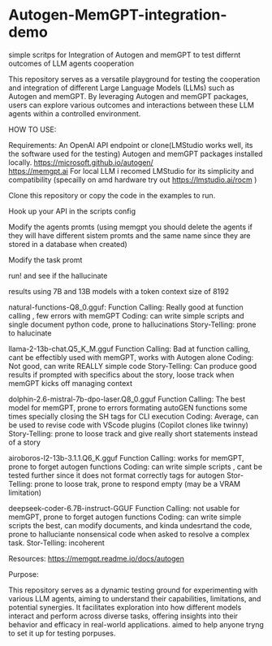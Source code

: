 # Autogen-MemGPT-integration-demo
simple scritps for Integration of Autogen and memGPT to test differnt outcomes of LLM agents cooperation


This repository serves as a versatile playground for testing the cooperation and integration of different Large Language Models (LLMs) such as Autogen and memGPT. By leveraging Autogen and memGPT packages, users can explore various outcomes and interactions between these LLM agents within a controlled environment.


HOW TO USE:

Requirements:
  An OpenAI API endpoint or clone(LMStudio works well, its the software used for the testing)
  Autogen and memGPT packages installed locally.
    https://microsoft.github.io/autogen/  
    https://memgpt.ai
  For local LLM i recomed LMStudio for its simplicity and compatibility (specailly on amd hardware try out https://lmstudio.ai/rocm )



Clone this repository or copy the code in the examples to run.

Hook up your API in the scripts config

Modify the agents promts (using memgpt you should delete the agents if they will have different sistem promts and the same name since they are stored in a database when created)

Modify the task promt

run! and see if the hallucinate 

results using 7B and 13B models with a token context size of 8192 

natural-functions-Q8_0.gguf:
  Function Calling: Really good at function calling , few errors with memGPT
  Coding: can write simple scripts and single document python code, prone to hallucinations
  Story-Telling: prone to halucinate 

llama-2-13b-chat.Q5_K_M.gguf
  Function Calling: Bad at function calling, cant be effectibly used with memGPT, works with Autogen alone
  Coding: Not good, can write REALLY simple code
  Story-Telling: Can produce good results if prompted with specifics about the story, loose track when memGPT kicks off managing context

dolphin-2.6-mistral-7b-dpo-laser.Q8_0.gguf
  Function Calling: The best model for memGPT, prone to errors formating autoGEN functions some times specially closing the SH tags for CLI execution
  Coding: Average, can be used to revise code with VScode plugins (Copilot clones like twinny)
  Story-Telling: prone to loose track and give really short statements instead of a story

airoboros-l2-13b-3.1.1.Q6_K.gguf
  Function Calling: works for memGPT, prone to forget autogen functions
  Coding: can write simple scripts , cant be tested further since it does not format correctly tags for autogen
  Stor-Telling: prone to loose trak, prone to respond empty (may be a VRAM limitation)

deepseek-coder-6.7B-instruct-GGUF
  Function Calling: not usable for memGPT, prone to forget autogen functions
  Coding: can write simple scripts the best, can modify documents, and kinda undesrtand the code, prone to halluciante nonsensical code when asked to resolve a complex task.
  Stor-Telling: incoherent


  Resources:
https://memgpt.readme.io/docs/autogen


Purpose:

This repository serves as a dynamic testing ground for experimenting with various LLM agents, aiming to understand their capabilities, limitations, and potential synergies. It facilitates exploration into how different models interact and perform across diverse tasks, offering insights into their behavior and efficacy in real-world applications. aimed to help anyone tryng to set it up for testing porpuses.
